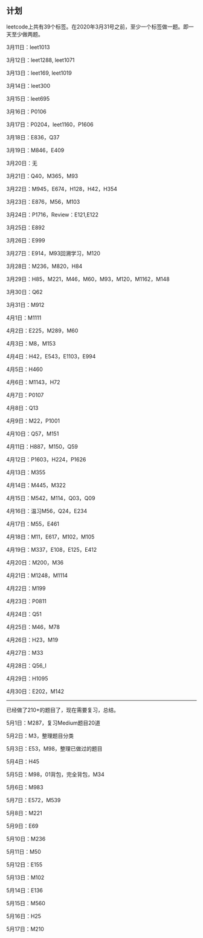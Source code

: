 ## 计划

leetcode上共有39个标签。在2020年3月31号之前，至少一个标签做一题。即一天至少做两题。

3月11日：leet1013

3月12日：leet1288, leet1071

3月13日：leet169, leet1019

3月14日：leet300

3月15日：leet695

3月16日：P0106

3月17日：P0204，leet1160，P1606

3月18日：E836，Q37

3月19日：M846，E409

3月20日：无

3月21日：Q40，M365，M93

3月22日：M945，E674，H128，H42，H354

3月23日：E876，M56，M103

3月24日：P1716，Review：E121,E122

3月25日：E892

3月26日：E999

3月27日：E914，M93回溯学习，M120

3月28日：M236，M820，H84

3月29日：H85，M221，M46，M60，M93，M120，M1162，M148

3月30日：Q62

3月31日：M912

4月1日：M1111

4月2日：E225，M289，M60

4月3日：M8，M153

4月4日：H42，E543，E1103，E994

4月5日：H460

4月6日：M1143，H72

4月7日：P0107

4月8日：Q13

4月9日：M22，P1001

4月10日：Q57，M151

4月11日：H887，M150，Q59

4月12日：P1603，H224，P1626

4月13日：M355

4月14日：M445，M322

4月15日：M542，M114，Q03，Q09

4月16日：温习M56，Q24，E234

4月17日：M55，E461

4月18日：M11，E617，M102，M105

4月19日：M337，E108，E125，E412

4月20日：M200，M36

4月21日：M1248，M1114

4月22日：M199

4月23日：P0811

4月24日：Q51

4月25日：M46，M78

4月26日：H23，M19

4月27日：M33

4月28日：Q56_I

4月29日：H1095

4月30日：E202，M142

---
已经做了210+的题目了，现在需要复习，总结。

5月1日：M287，复习Medium题目20道

5月2日：M3，整理题目分类

5月3日：E53，M98，整理已做过的题目

5月4日：H45

5月5日：M98，01背包，完全背包，M34

5月6日：M983

5月7日：E572，M539

5月8日：M221

5月9日：E69

5月10日：M236

5月11日：M50

5月12日：E155

5月13日：M102

5月14日：E136

5月15日：M560

5月16日：H25

5月17日：M210